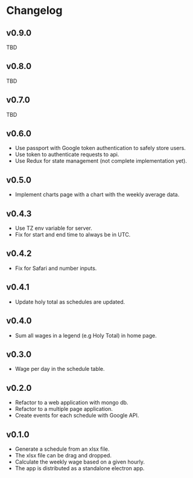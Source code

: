 # Changelog

## v0.9.0

TBD

## v0.8.0

TBD

## v0.7.0

TBD

## v0.6.0

- Use passport with Google token authentication to safely store users.
- Use token to authenticate requests to api.
- Use Redux for state management (not complete implementation yet).

## v0.5.0

- Implement charts page with a chart with the weekly average data.

## v0.4.3

- Use TZ env variable for server.
- Fix for start and end time to always be in UTC.

## v0.4.2

- Fix for Safari and number inputs.

## v0.4.1

- Update holy total as schedules are updated.

## v0.4.0

- Sum all wages in a legend (e.g Holy Total) in home page.

## v0.3.0

- Wage per day in the schedule table.

## v0.2.0

- Refactor to a web application with mongo db.
- Refactor to a multiple page application.
- Create events for each schedule with Google API.

## v0.1.0

- Generate a schedule from an xlsx file.
- The xlsx file can be drag and dropped.
- Calculate the weekly wage based on a given hourly.
- The app is distributed as a standalone electron app.

